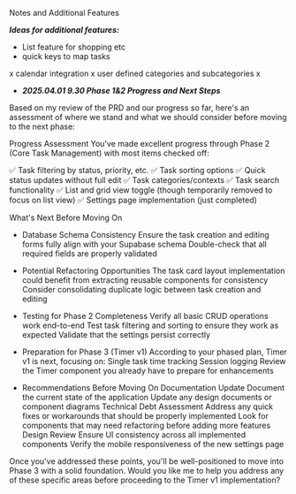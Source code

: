 Notes and Additional Features

***Ideas for additional features:***
- List feature for shopping etc
- quick keys to map tasks


x calendar integration
x user defined categories and subcategories
x 

- ***2025.04.01 9.30 Phase 1&2 Progress and Next Steps***

Based on my review of the PRD and our progress so far, here's an assessment of where we stand and what we should consider before moving to the next phase:

Progress Assessment
You've made excellent progress through Phase 2 (Core Task Management) with most items checked off:

✅ Task filtering by status, priority, etc.
✅ Task sorting options
✅ Quick status updates without full edit
✅ Task categories/contexts
✅ Task search functionality
✅ List and grid view toggle (though temporarily removed to focus on list view)
✅ Settings page implementation (just completed)

What's Next Before Moving On
- Database Schema Consistency
    Ensure the task creation and editing forms fully align with your Supabase schema
Double-check that all required fields are properly validated

- Potential Refactoring Opportunities
    The task card layout implementation could benefit from extracting reusable components for consistency
    Consider consolidating duplicate logic between task creation and editing

- Testing for Phase 2 Completeness
Verify all basic CRUD operations work end-to-end
Test task filtering and sorting to ensure they work as expected
Validate that the settings persist correctly

- Preparation for Phase 3 (Timer v1)
According to your phased plan, Timer v1 is next, focusing on:
Single task time tracking
Session logging
Review the Timer component you already have to prepare for enhancements

- Recommendations Before Moving On
Documentation Update
    Document the current state of the application
    Update any design documents or component diagrams
Technical Debt Assessment
    Address any quick fixes or workarounds that should be properly implemented
    Look for components that may need refactoring before adding more features
Design Review
    Ensure UI consistency across all implemented components
Verify the mobile responsiveness of the new settings page

Once you've addressed these points, you'll be well-positioned to move into Phase 3 with a solid foundation. Would you like me to help you address any of these specific areas before proceeding to the Timer v1 implementation?